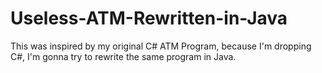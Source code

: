 # Useless-ATM-Rewritten-in-Java
This was inspired by my original C# ATM Program, because I'm dropping C#, I'm gonna try to rewrite the same program in Java.
